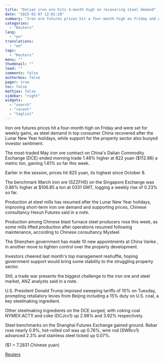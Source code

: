 ```yaml
---
title: "Dalian iron ore hits 4-month high on recovering steel demand"
date: "2025-02-07 12:01:28"
summary: "Iron ore futures prices hit a four-month high on Friday and were set for weekly gains, as steel demand in top consumer China recovered after the Lunar New Year holidays, while support for the property sector also buoyed investor sentiment. The most-traded May iron ore contract on China's Dalian Commodity..."
categories:
  - "Reuters"
lang:
  - "en"
translations:
  - "en"
tags:
  - "Reuters"
menu: ""
thumbnail: ""
lead: ""
comments: false
authorbox: false
pager: true
toc: false
mathjax: false
sidebar: "right"
widgets:
  - "search"
  - "recent"
  - "taglist"
---
```


Iron ore futures prices hit a four-month high on Friday and were set for weekly gains, as steel demand in top consumer China recovered after the Lunar New Year holidays, while support for the property sector also buoyed investor sentiment.

The most-traded May iron ore contract on China's Dalian Commodity Exchange (DCE) ended morning trade 1.48% higher at 822 yuan ($112.86) a metric ton, gaining 1.61% so far this week.

Earlier in the session, prices hit 825 yuan, its highest since October 8.

The benchmark March iron ore (SZZFH5) on the Singapore Exchange was 0.86% higher at $106.85 a ton at 0331 GMT, logging a weekly rise of 0.23% so far.

Production at steel mills has resumed after the Lunar New Year holidays, improving short-term iron ore demand and supporting prices, Chinese consultancy Hexun Futures said in a note.

Production among Chinese blast furnace steel producers rose this week, as some mills lifted production after operations resumed following maintenance, according to Chinese consultancy Mysteel.

The Shenzhen government has made 10 new appointments at China Vanke , in another move to tighten control over the property development.

Investors cheered last month's top management reshuffle, hoping government support would bring some stability to the struggling property sector.

Still, a trade war presents the biggest challenge to the iron ore and steel market, ANZ analysts said in a note.

U.S. President Donald Trump imposed sweeping tariffs of 10% on Tuesday, prompting retaliatory levies from Beijing including a 15% duty on U.S. coal, a key steelmaking ingredient.

Other steelmaking ingredients on the DCE surged, with coking coal NYMEX:ACT1! and coke (DCJcv1) up 2.98% and 3.92% respectively.

Steel benchmarks on the Shanghai Futures Exchange gained ground. Rebar rose nearly 0.9%, hot-rolled coil was up 0.76%, wire rod (SWRcv1) advanced 2.3% and stainless steel ticked up 0.07%.

($1 = 7.2831 Chinese yuan)

[Reuters](https://www.tradingview.com/news/reuters.com,2025:newsml_L4N3OY0CJ:0-dalian-iron-ore-hits-4-month-high-on-recovering-steel-demand/)
